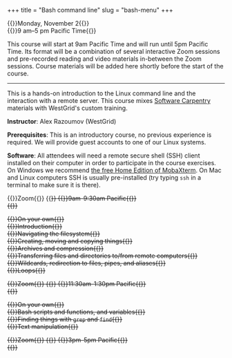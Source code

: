 +++
title = "Bash command line"
slug = "bash-menu"
+++

{{<cor>}}Monday, November 2{{</cor>}}\
{{<cgr>}}9 am–5 pm Pacific Time{{</cgr>}}

This course will start at 9am Pacific Time and will run until 5pm Pacific Time. Its format will be a combination of
several interactive Zoom sessions and pre-recorded reading and video materials in-between the Zoom sessions. Course
materials will be added here shortly before the start of the course.

---

This is a hands-on introduction to the Linux command line and the interaction with a remote server. This course mixes
[Software Carpentry](https://software-carpentry.org) materials with WestGrid's custom training.

**Instructor**: Alex Razoumov (WestGrid)

**Prerequisites**: This is an introductory course, no previous experience is required. We will provide
guest accounts to one of our Linux systems.

**Software**: All attendees will need a remote secure shell (SSH) client installed on their computer in
order to participate in the course exercises. On Windows we recommend
[the free Home Edition of MobaXterm](https://mobaxterm.mobatek.net/download.html). On Mac and Linux
computers SSH is usually pre-installed (try typing `ssh` in a terminal to make sure it is there).





{{<cor>}}Zoom{{</cor>}} {{<s>}} {{<cgr>}}9am-9:30am Pacific{{</cgr>}} \
{{<linktitle url="../bash1" text="Morning opening session">}}

{{<cbr>}}On your own{{</cbr>}} \
{{<nolinktitle>}}Introduction{{</nolinktitle>}} \
{{<nolinktitle>}}Navigating the filesystem{{</nolinktitle>}} \
{{<nolinktitle>}}Creating, moving and copying things{{</nolinktitle>}} \
{{<nolinktitle>}}Archives and compression{{</nolinktitle>}} \
{{<nolinktitle>}}Transferring files and directories to/from remote computers{{</nolinktitle>}} \
{{<nolinktitle>}}Wildcards, redirection to files, pipes, and aliases{{</nolinktitle>}} \
{{<nolinktitle>}}Loops{{</nolinktitle>}}

<!-- {{<cbr>}}On your own{{</cbr>}} \ -->
<!-- {{<linktitle url="../bash/bash-01-intro" text="Introduction (10 min)">}} \ -->
<!-- {{<linktitle url="../bash/bash-02-filesystem" text="Navigating the filesystem (9 min)">}} \ -->
<!-- {{<linktitle url="../bash/bash-03-creating-moving-copying" text="Creating, moving and copying things (10 min)">}} \ -->
<!-- {{<linktitle url="../bash/bash-04-tar-gzip" text="Archives and compression (12 min)">}} \ -->
<!-- {{<linktitle url="../bash/bash-05-file-transfer" text="Transferring files and directories to/from remote computers (15 min)">}} \ -->
<!-- {{<linktitle url="../bash/bash-06-wildcards-redirection-pipes" text="Wildcards, redirection to files, pipes, and aliases (10 min)">}} \ -->
<!-- {{<linktitle url="../bash/bash-07-loops" text="Loops (9 min)">}} -->

{{<cor>}}Zoom{{</cor>}} {{<s>}} {{<cgr>}}11:30am-1:30pm Pacific{{</cgr>}} \
{{<linktitle url="../bash2" text="Mid-day session">}}

{{<cbr>}}On your own{{</cbr>}} \
{{<nolinktitle>}}Bash scripts and functions, and variables{{</nolinktitle>}} \
{{<nolinktitle>}}Finding things with `grep` and `find`{{</nolinktitle>}} \
{{<nolinktitle>}}Text manipulation{{</nolinktitle>}}

<!-- {{<cbr>}}On your own{{</cbr>}} \ -->
<!-- {{<linktitle url="../bash/bash-08-scripts-functions" text="Bash scripts and functions, and variables (32 min)">}} \ -->
<!-- {{<linktitle url="../bash/bash-09-grep-find" text="Finding things with `grep` and `find` (13 min)">}} \ -->
<!-- {{<linktitle url="../bash/bash-10-text-manipulation" text="Text manipulation (19 min)">}} -->
<!-- <\!-- {{<linktitle url="../bash/bash-11-other" text="Other advanced topics (6 min)">}} -\-> -->

{{<cor>}}Zoom{{</cor>}} {{<s>}} {{<cgr>}}3pm-5pm Pacific{{</cgr>}} \
{{<linktitle url="../bash3" text="Late-afternoon session">}}
